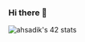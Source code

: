 ### Hi there 👋
<img src="https://badge.mediaplus.ma/greenbinary/ahsadik" alt="ahsadik's 42 stats" />
<!--
**42charlie/42charlie** is a ✨ _special_ ✨ repository because its `README.md` (this file) appears on your GitHub profile.

Here are some ideas to get you started:

- 🔭 I’m currently working on ...
--->
- 🌱 I’m currently Engaged in learning and growing at 42 NETWORK
<!--
- 👯 I’m looking to collaborate on ...
- 🤔 I’m looking for help with ...
- 💬 Ask me about ...
- 📫 How to reach me: ...
- 😄 Pronouns: ...
- ⚡ Fun fact: ...
-->
